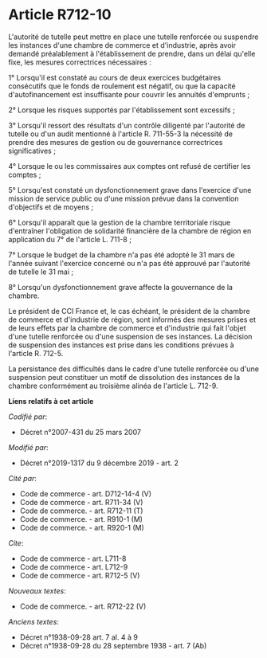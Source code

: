 # Article R712-10

L'autorité de tutelle peut mettre en place une tutelle renforcée ou suspendre les instances d'une chambre de commerce et
d'industrie, après avoir demandé préalablement à l'établissement de prendre, dans un délai qu'elle fixe, les mesures
correctrices nécessaires : 

1° Lorsqu'il est constaté au cours de deux exercices budgétaires consécutifs que le fonds de roulement est négatif, ou que la
capacité d'autofinancement est insuffisante pour couvrir les annuités d'emprunts ; 

2° Lorsque les risques supportés par l'établissement sont excessifs ; 

3° Lorsqu'il ressort des résultats d'un contrôle diligenté par l'autorité de tutelle ou d'un audit mentionné à l'article R.
711-55-3 la nécessité de prendre des mesures de gestion ou de gouvernance correctrices significatives ; 

4° Lorsque le ou les commissaires aux comptes ont refusé de certifier les comptes ; 

5° Lorsqu'est constaté un dysfonctionnement grave dans l'exercice d'une mission de service public ou d'une mission prévue
dans la convention d'objectifs et de moyens ; 

6° Lorsqu'il apparaît que la gestion de la chambre territoriale risque d'entraîner l'obligation de solidarité financière de
la chambre de région en application du 7° de l'article L. 711-8 ; 

7° Lorsque le budget de la chambre n'a pas été adopté le 31 mars de l'année suivant l'exercice concerné ou n'a pas été
approuvé par l'autorité de tutelle le 31 mai ; 

8° Lorsqu'un dysfonctionnement grave affecte la gouvernance de la chambre. 

Le président de CCI France et, le cas échéant, le président de la chambre de commerce et d'industrie de région, sont informés
des mesures prises et de leurs effets par la chambre de commerce et d'industrie qui fait l'objet d'une tutelle renforcée ou
d'une suspension de ses instances. La décision de suspension des instances est prise dans les conditions prévues à l'article
R. 712-5. 

La persistance des difficultés dans le cadre d'une tutelle renforcée ou d'une suspension peut constituer un motif de
dissolution des instances de la chambre conformément au troisième alinéa de l'article L. 712-9.

**Liens relatifs à cet article**

_Codifié par_:

  - Décret n°2007-431 du 25 mars 2007

_Modifié par_:

  - Décret n°2019-1317 du 9 décembre 2019 - art. 2

_Cité par_:

  - Code de commerce - art. D712-14-4 (V)
  - Code de commerce - art. R711-34 (V)
  - Code de commerce. - art. R712-11 (T)
  - Code de commerce. - art. R910-1 (M)
  - Code de commerce. - art. R920-1 (M)

_Cite_:

  - Code de commerce - art. L711-8
  - Code de commerce - art. L712-9
  - Code de commerce - art. R712-5 (V)

_Nouveaux textes_:

  - Code de commerce. - art. R712-22 (V)

_Anciens textes_:

  - Décret n°1938-09-28 art. 7 al. 4 à 9
  - Décret n°1938-09-28 du 28 septembre 1938 - art. 7 (Ab)
